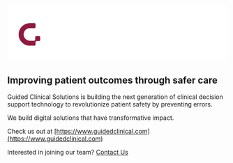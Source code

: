 <p align="center">
  <img src="https://github.com/guidedclinical/.github/blob/cb3a3d0e2174c548234010d17b2d32d08956d470/profile/GuidedClinicalSolutions_HorizontalLockup_White_Alternative.png" alt="Guided Clinical Solutions Logo"/>
</p>

Improving patient outcomes through safer care
------------------------------------------------

Guided Clinical Solutions is building the next generation of clinical decision support technology to revolutionize patient safety by preventing errors.

We build digital solutions that have transformative impact.

Check us out at [https://www.guidedclinical.com](https://www.guidedclinical.com)

Interested in joining our team? [Contact Us](mailto:careers@guidedclinical.com)
